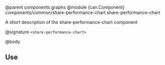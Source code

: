 @parent components.graphs
@module {can.Component} components/common/share-performance-chart share-performance-chart

A short description of the share-performance-chart component

@signature `<share-performance-chart>`

@body

## Use

